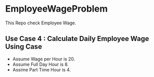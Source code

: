 # EmployeeWageProblem

This Repo check Employee Wage.

## Use Case 4 : Calculate Daily Employee Wage Using Case

- Assume Wage per Hour is 20.
- Assume Full Day Hour is 8.
- Assime Part Time Hour is 4.
